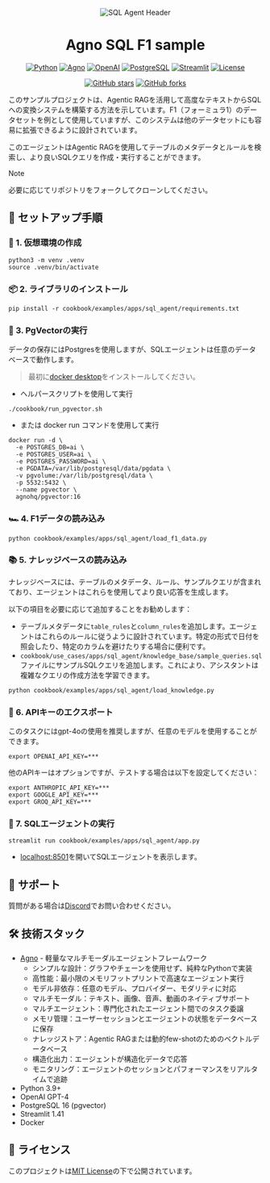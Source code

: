<div align="center">

![SQL Agent Header](https://github.com/user-attachments/assets/a3979ece-da40-492c-87a2-e52b56c9f7e2)

# Agno SQL F1 sample

[![Python](https://img.shields.io/badge/Python-3.9%2B-blue)](https://www.python.org/)
[![Agno](https://img.shields.io/badge/Framework-Agno-purple)](https://docs.agno.com/)
[![OpenAI](https://img.shields.io/badge/OpenAI-GPT--4-brightgreen)](https://openai.com/)
[![PostgreSQL](https://img.shields.io/badge/PostgreSQL-16-blue)](https://www.postgresql.org/)
[![Streamlit](https://img.shields.io/badge/Streamlit-1.41-red)](https://streamlit.io/)
[![License](https://img.shields.io/badge/License-MIT-yellow)](LICENSE)

[![GitHub stars](https://img.shields.io/github/stars/Sunwood-ai-labs/agno-sql-f1-sample?style=social)](https://github.com/Sunwood-ai-labs/agno-sql-f1-sample/stargazers)
[![GitHub forks](https://img.shields.io/github/forks/Sunwood-ai-labs/agno-sql-f1-sample?style=social)](https://github.com/Sunwood-ai-labs/agno-sql-f1-sample/network/members)

</div>

このサンプルプロジェクトは、Agentic RAGを活用して高度なテキストからSQLへの変換システムを構築する方法を示しています。F1（フォーミュラ1）のデータセットを例として使用していますが、このシステムは他のデータセットにも容易に拡張できるように設計されています。

このエージェントはAgentic RAGを使用してテーブルのメタデータとルールを検索し、より良いSQLクエリを作成・実行することができます。

> [!NOTE]
> 必要に応じてリポジトリをフォークしてクローンしてください。

## 🚀 セットアップ手順

### 🌱 1. 仮想環境の作成

```shell
python3 -m venv .venv
source .venv/bin/activate
```

### 📦 2. ライブラリのインストール

```shell
pip install -r cookbook/examples/apps/sql_agent/requirements.txt
```

### 🐳 3. PgVectorの実行

データの保存にはPostgresを使用しますが、SQLエージェントは任意のデータベースで動作します。

> 最初に[docker desktop](https://docs.docker.com/desktop/install/mac-install/)をインストールしてください。

- ヘルパースクリプトを使用して実行

```shell
./cookbook/run_pgvector.sh
```

- または docker run コマンドを使用して実行

```shell
docker run -d \
  -e POSTGRES_DB=ai \
  -e POSTGRES_USER=ai \
  -e POSTGRES_PASSWORD=ai \
  -e PGDATA=/var/lib/postgresql/data/pgdata \
  -v pgvolume:/var/lib/postgresql/data \
  -p 5532:5432 \
  --name pgvector \
  agnohq/pgvector:16
```

### 🏎️ 4. F1データの読み込み

```shell
python cookbook/examples/apps/sql_agent/load_f1_data.py
```

### 📚 5. ナレッジベースの読み込み

ナレッジベースには、テーブルのメタデータ、ルール、サンプルクエリが含まれており、エージェントはこれらを使用してより良い応答を生成します。

以下の項目を必要に応じて追加することをお勧めします：
  - テーブルメタデータに`table_rules`と`column_rules`を追加します。エージェントはこれらのルールに従うように設計されています。特定の形式で日付を照会したり、特定のカラムを避けたりする場合に便利です。
  - `cookbook/use_cases/apps/sql_agent/knowledge_base/sample_queries.sql`ファイルにサンプルSQLクエリを追加します。これにより、アシスタントは複雑なクエリの作成方法を学習できます。

```shell
python cookbook/examples/apps/sql_agent/load_knowledge.py
```

### 🔑 6. APIキーのエクスポート

このタスクにはgpt-4oの使用を推奨しますが、任意のモデルを使用することができます。

```shell
export OPENAI_API_KEY=***
```

他のAPIキーはオプションですが、テストする場合は以下を設定してください：

```shell
export ANTHROPIC_API_KEY=***
export GOOGLE_API_KEY=***
export GROQ_API_KEY=***
```

### 🚀 7. SQLエージェントの実行

```shell
streamlit run cookbook/examples/apps/sql_agent/app.py
```

- [localhost:8501](http://localhost:8501)を開いてSQLエージェントを表示します。

## 💬 サポート

質問がある場合は[Discord](https://agno.link/discord)でお問い合わせください。

## 🛠️ 技術スタック

- [Agno](https://docs.agno.com) - 軽量なマルチモーダルエージェントフレームワーク
  - シンプルな設計：グラフやチェーンを使用せず、純粋なPythonで実装
  - 高性能：最小限のメモリフットプリントで高速なエージェント実行
  - モデル非依存：任意のモデル、プロバイダー、モダリティに対応
  - マルチモーダル：テキスト、画像、音声、動画のネイティブサポート
  - マルチエージェント：専門化されたエージェント間でのタスク委譲
  - メモリ管理：ユーザーセッションとエージェントの状態をデータベースに保存
  - ナレッジストア：Agentic RAGまたは動的few-shotのためのベクトルデータベース
  - 構造化出力：エージェントが構造化データで応答
  - モニタリング：エージェントのセッションとパフォーマンスをリアルタイムで追跡
- Python 3.9+
- OpenAI GPT-4
- PostgreSQL 16 (pgvector)
- Streamlit 1.41
- Docker

## 📄 ライセンス

このプロジェクトは[MIT License](LICENSE)の下で公開されています。

